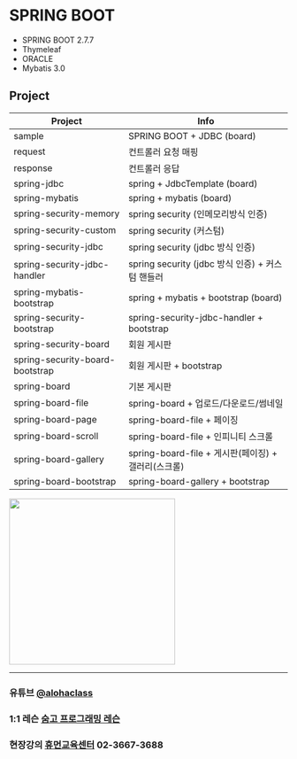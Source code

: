


# SPRING BOOT

- SPRING BOOT 2.7.7
- Thymeleaf
- ORACLE
- Mybatis 3.0

## Project

| Project | Info |
| ------ | ------ |
| sample | SPRING BOOT + JDBC (board) |
| request | 컨트롤러 요청 매핑  |
| response | 컨트롤러 응답  |
| spring-jdbc | spring + JdbcTemplate (board)  |
| spring-mybatis | spring + mybatis (board)  |
| spring-security-memory | spring security (인메모리방식 인증)  |
| spring-security-custom | spring security (커스텀)  |
| spring-security-jdbc | spring security (jdbc 방식 인증)  |
| spring-security-jdbc-handler | spring security (jdbc 방식 인증) + 커스텀 핸들러  |
| spring-mybatis-bootstrap | spring + mybatis + bootstrap (board)  |
| spring-security-bootstrap | spring-security-jdbc-handler + bootstrap  |
| spring-security-board | 회원 게시판  |
| spring-security-board-bootstrap | 회원 게시판 + bootstrap |
| spring-board | 기본 게시판 |
| spring-board-file | spring-board + 업로드/다운로드/썸네일 |
| spring-board-page | spring-board-file + 페이징 |
| spring-board-scroll | spring-board-file + 인피니티 스크롤 |
| spring-board-gallery | spring-board-file + 게시판(페이징) + 갤러리(스크롤) |
| spring-board-bootstrap | spring-board-gallery + bootstrap |




<img src="https://postfiles.pstatic.net/MjAyMjA2MjJfMjA2/MDAxNjU1ODk2MDAxMTA3.p476YjsL3EnUDs9Bczu6Dtp2qsLxRmNiiYXTxD3ZjYQg.fTeiKmmQnZiEGEl1c1tbKsZPv09aRbp8uct1gFaUD0cg.PNG.h850415/ALOHA-MASK.png?type=w966" width="300">


<hr>

### 유튜브 [@alohaclass](https://www.youtube.com/@alohaclass8075)

### 1:1 레슨 [숨고 프로그래밍 레슨](https://soomgo.com/profile/users/717340)

### 현장강의 [휴먼교육센터](http://www.human.or.kr/) 02-3667-3688
